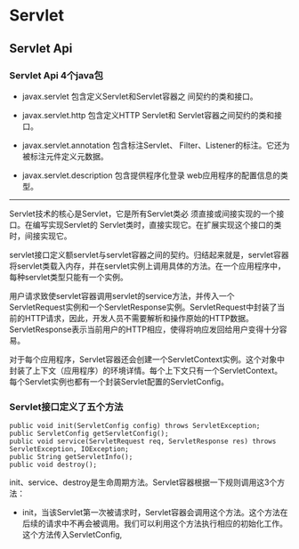 # Servlet
## Servlet Api
### Servlet Api 4个java包
 * javax.servlet
    包含定义Servlet和Servlet容器之 间契约的类和接口。
    
 * javax.servlet.http
   包含定义HTTP Servlet和 Servlet容器之间契约的类和接口。
   
 * javax.servlet.annotation
   包含标注Servlet、 Filter、Listener的标注。它还为被标注元件定义元数据。
   
 * javax.servlet.description
   包含提供程序化登录 web应用程序的配置信息的类型。
   
-------

Servlet技术的核心是Servlet，它是所有Servlet类必 须直接或间接实现的一个接口。在编写实现Servlet的 Servlet类时，直接实现它。在扩展实现这个接口的类 时，间接实现它。
    
servlet接口定义额servlet与servlet容器之间的契约。归结起来就是，servlet容器将servlet类载入内存，并在servlet实例上调用具体的方法。在一个应用程序中，每种servlet类型只能有一个实例。
    
用户请求致使servlet容器调用servlet的service方法，并传入一个ServletRequest实例和一个ServletResponse实例。ServletRequest中封装了当前的HTTP请求，因此，开发人员不需要解析和操作原始的HTTP数据。ServletResponse表示当前用户的HTTP相应，使得将响应发回给用户变得十分容易。
    
对于每个应用程序，Servlet容器还会创建一个ServletContext实例。这个对象中封装了上下文（应用程序）的环境详情。每个上下文只有一个ServletContext。每个Servlet实例也都有一个封装Servlet配置的ServletConfig。
    
### Servlet接口定义了五个方法

```
public void init(ServletConfig config) throws ServletException;
public ServletConfig getServletConfig();
public void service(ServletRequest req, ServletResponse res) throws ServletException, IOException;
public String getServletInfo();
public void destroy();
```
init、service、destroy是生命周期方法。Servlet容器根据一下规则调用这3个方法：
* init，当该Servlet第一次被请求时，Servlet容器会调用这个方法。这个方法在后续的请求中不再会被调用。我们可以利用这个方法执行相应的初始化工作。这个方法传入ServletConfig,
    
    
    
